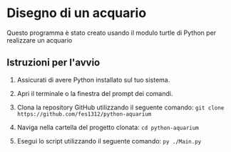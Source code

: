 # Disegno di un acquario

Questo programma è stato creato usando il modulo turtle di Python per realizzare un acquario

## Istruzioni per l'avvio

1. Assicurati di avere Python installato sul tuo sistema.
2. Apri il terminale o la finestra del prompt dei comandi.
3. Clona la repository GitHub utilizzando il seguente comando:
`git clone https://github.com/fes1312/python-aquarium`

4. Naviga nella cartella del progetto clonata:
`cd python-aquarium`

6. Esegui lo script utilizzando il seguente comando:
`py ./Main.py`

